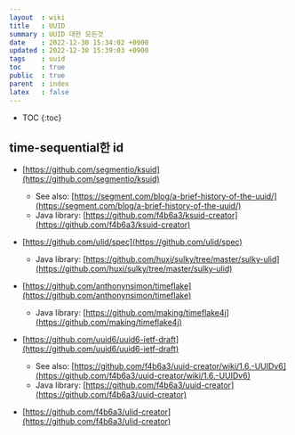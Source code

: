 ```yaml
---
layout  : wiki
title   : UUID
summary : UUID 대한 모든것
date    : 2022-12-30 15:34:02 +0900
updated : 2022-12-30 15:39:03 +0900
tags    : uuid
toc     : true
public  : true
parent  : index
latex   : false
---
```

* TOC
{:toc}

## time-sequential한 id 


* [https://github.com/segmentio/ksuid](https://github.com/segmentio/ksuid)
  * See also: [https://segment.com/blog/a-brief-history-of-the-uuid/](https://segment.com/blog/a-brief-history-of-the-uuid/)
  * Java library: [https://github.com/f4b6a3/ksuid-creator](https://github.com/f4b6a3/ksuid-creator)

* [https://github.com/ulid/spec](https://github.com/ulid/spec)
  * Java library: [https://github.com/huxi/sulky/tree/master/sulky-ulid](https://github.com/huxi/sulky/tree/master/sulky-ulid)

* [https://github.com/anthonynsimon/timeflake](https://github.com/anthonynsimon/timeflake)
	* Java library: [https://github.com/making/timeflake4j](https://github.com/making/timeflake4j)

* [https://github.com/uuid6/uuid6-ietf-draft](https://github.com/uuid6/uuid6-ietf-draft)
	* See also: [https://github.com/f4b6a3/uuid-creator/wiki/1.6.-UUIDv6](https://github.com/f4b6a3/uuid-creator/wiki/1.6.-UUIDv6)
	* Java library: [https://github.com/f4b6a3/uuid-creator](https://github.com/f4b6a3/uuid-creator)

* [https://github.com/f4b6a3/ulid-creator](https://github.com/f4b6a3/ulid-creator)
 
